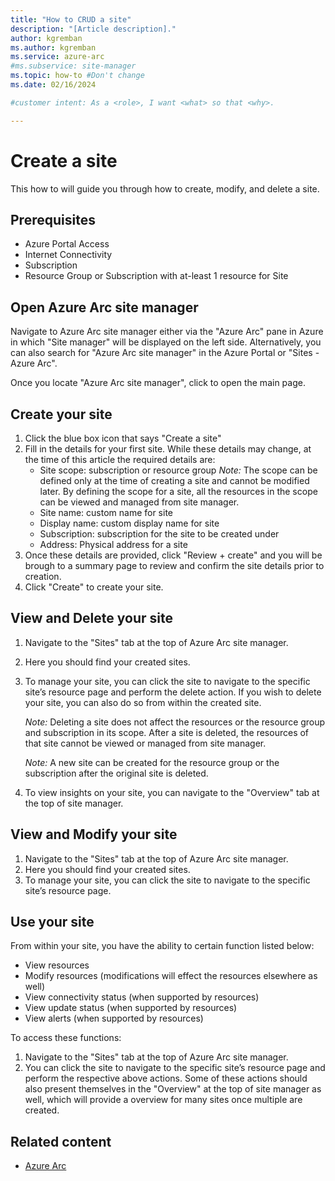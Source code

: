 ```yaml
---
title: "How to CRUD a site"
description: "[Article description]."
author: kgremban
ms.author: kgremban
ms.service: azure-arc
#ms.subservice: site-manager
ms.topic: how-to #Don't change
ms.date: 02/16/2024

#customer intent: As a <role>, I want <what> so that <why>.

---
```


# Create a site

This how to will guide you through how to create, modify, and delete a site.

## Prerequisites

* Azure Portal Access
* Internet Connectivity
* Subscription
* Resource Group or Subscription with at-least 1 resource for Site

## Open Azure Arc site manager

Navigate to Azure Arc site manager either via the "Azure Arc" pane in Azure in which "Site manager" will be displayed on the left side. Alternatively, you can also search for "Azure Arc site manager" in the Azure Portal or "Sites - Azure Arc".

Once you locate "Azure Arc site manager", click to open the main page.

## Create your site

1. Click the blue box icon that says "Create a site"
2. Fill in the details for your first site. While these details may change, at the time of this article the required details are:
    * Site scope: subscription or resource group
     *Note:* The scope can be defined only at the time of creating a site and cannot be modified later. By defining the scope for a site, all the resources in the scope can be viewed and managed from site manager.
    * Site name: custom name for site
    * Display name: custom display name for site
    * Subscription: subscription for the site to be created under
    * Address: Physical address for a site
3. Once these details are provided, click "Review + create" and you will be brough to a summary page to review and confirm the site details prior to creation.
4. Click "Create" to create your site.

## View and Delete your site

1. Navigate to the "Sites" tab at the top of Azure Arc site manager.
2. Here you should find your created sites.
3. To manage your site, you can click the site to navigate to the specific site’s resource page and perform the delete action. If you wish to delete your site, you can also do so from within the created site.

    *Note:* Deleting a site does not affect the resources or the resource group and subscription in its scope. After a site is deleted, the resources of that site cannot be viewed or managed from site manager.

    *Note:* A new site can be created for the resource group or the subscription after the original site is deleted.
4. To view insights on your site, you can navigate to the "Overview" tab at the top of site manager.

## View and Modify your site

1. Navigate to the "Sites" tab at the top of Azure Arc site manager.
2. Here you should find your created sites.
3. To manage your site, you can click the site to navigate to the specific site’s resource page.

## Use your site

From within your site, you have the ability to certain function listed below:
* View resources
* Modify resources (modifications will effect the resources elsewhere as well)
* View connectivity status (when supported by resources)
* View update status (when supported by resources)
* View alerts (when supported by resources)

To access these functions:
1. Navigate to the "Sites" tab at the top of Azure Arc site manager.
2. You can click the site to navigate to the specific site’s resource page and perform the respective above actions. Some of these actions should also present themselves in the "Overview" at the top of site manager as well, which will provide a overview for many sites once multiple are created.

## Related content

- [Azure Arc](https://azure.microsoft.com/en-us/products/azure-arc/)